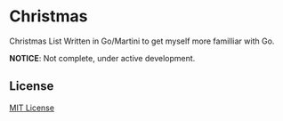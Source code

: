 Christmas
=========

Christmas List Written in Go/Martini to get myself more familliar with Go.

**NOTICE**: Not complete, under active development.

## License
[MIT License](LICENSE)
